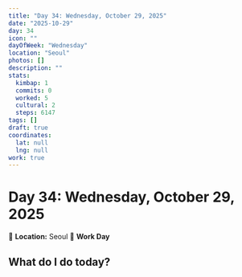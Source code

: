 ```yaml
---
title: "Day 34: Wednesday, October 29, 2025"
date: "2025-10-29"
day: 34
icon: ""
dayOfWeek: "Wednesday"
location: "Seoul"
photos: []
description: ""
stats:
  kimbap: 1
  commits: 0
  worked: 5
  cultural: 2
  steps: 6147
tags: []
draft: true
coordinates:
  lat: null
  lng: null
work: true
---
```

# Day 34: Wednesday, October 29, 2025

📍 **Location:** Seoul
💼 **Work Day**

## What do I do today?


